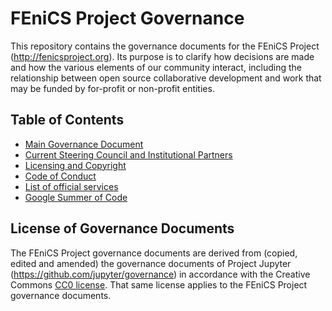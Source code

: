 # FEniCS Project Governance

This repository contains the governance documents for the FEniCS
Project (<http://fenicsproject.org>). Its purpose is to clarify how
decisions are made and how the various elements of our community
interact, including the relationship between open source collaborative
development and work that may be funded by for-profit or non-profit
entities.

## Table of Contents

- [Main Governance Document](governance.md)
- [Current Steering Council and Institutional Partners](people.md)
- [Licensing and Copyright](project-license.md)
- [Code of Conduct](code-of-conduct.md)
- [List of official services](official-services.md)
- [Google Summer of Code](gsoc.md)

## License of Governance Documents

The FEniCS Project governance documents are derived from (copied,
edited and amended) the governance documents of Project Jupyter
(<https://github.com/jupyter/governance>) in accordance with the
Creative Commons
[CC0 license](http://creativecommons.org/publicdomain/zero/1.0/). That
same license applies to the FEniCS Project governance documents.
